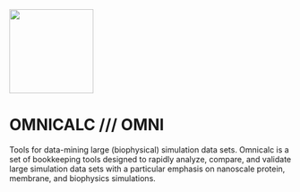 <img src="https://github.com/bradleyrp/omnicalc/raw/master/omni/docs/source/omnicalc.png" width="150"/>

OMNICALC  /// OMNI
==================

Tools for data-mining large (biophysical)
simulation data sets. Omnicalc is a set of 
bookkeeping tools designed to rapidly analyze,
compare, and validate large simulation data sets
with a particular emphasis on nanoscale protein,
membrane, and biophysics simulations.

